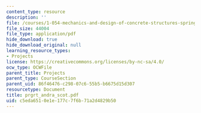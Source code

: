 ```yaml
---
content_type: resource
description: ''
file: /courses/1-054-mechanics-and-design-of-concrete-structures-spring-2004/c5eda6510e1e177c7f6b71a2d4829b50_prgrt_andra_scot.pdf
file_size: 44004
file_type: application/pdf
hide_download: true
hide_download_original: null
learning_resource_types:
- Projects
license: https://creativecommons.org/licenses/by-nc-sa/4.0/
ocw_type: OCWFile
parent_title: Projects
parent_type: CourseSection
parent_uid: 86f46476-c298-07c6-55b5-b6675d15d307
resourcetype: Document
title: prgrt_andra_scot.pdf
uid: c5eda651-0e1e-177c-7f6b-71a2d4829b50
---
```

